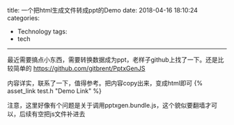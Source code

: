 title: 一个把html生成文件转成ppt的Demo
date: 2018-04-16 18:10:24
categories:
- Technology
tags:
- tech
---

最近需要搞点小东西，需要转换数据成为ppt，老样子github上找了一下。还是比较简单的
https://github.com/gitbrent/PptxGenJS

内容详实，联系了一下，值得参考。把内容copy出来，变成html即可
{% asset_link test.h "Demo Link" %}

注意，这里好像有个问题是关于调用pptxgen.bundle.js，这个貌似要翻墙才可以，后续有空把js文件补进去